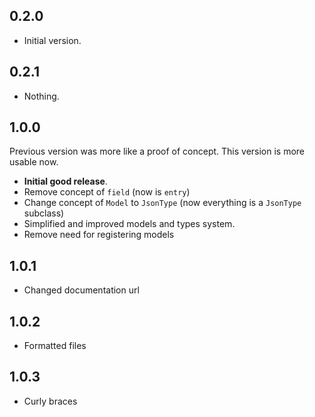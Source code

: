 ## 0.2.0

- Initial version.

## 0.2.1

- Nothing.

## 1.0.0

Previous version was more like a proof of concept. This version is more usable now.

- **Initial good release**.
- Remove concept of `field` (now is `entry`)
- Change concept of `Model` to `JsonType` (now everything is a `JsonType` subclass)
- Simplified and improved models and types system.
- Remove need for registering models

## 1.0.1

- Changed documentation url

## 1.0.2

- Formatted files

## 1.0.3

- Curly braces